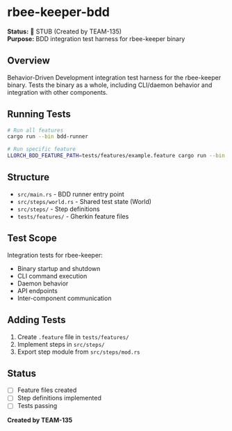 # rbee-keeper-bdd

**Status:** 🚧 STUB (Created by TEAM-135)  
**Purpose:** BDD integration test harness for rbee-keeper binary

## Overview

Behavior-Driven Development integration test harness for the rbee-keeper binary.
Tests the binary as a whole, including CLI/daemon behavior and integration with other components.

## Running Tests

```bash
# Run all features
cargo run --bin bdd-runner

# Run specific feature
LLORCH_BDD_FEATURE_PATH=tests/features/example.feature cargo run --bin bdd-runner
```

## Structure

- `src/main.rs` - BDD runner entry point
- `src/steps/world.rs` - Shared test state (World)
- `src/steps/` - Step definitions
- `tests/features/` - Gherkin feature files

## Test Scope

Integration tests for rbee-keeper:
- Binary startup and shutdown
- CLI command execution
- Daemon behavior
- API endpoints
- Inter-component communication

## Adding Tests

1. Create `.feature` file in `tests/features/`
2. Implement steps in `src/steps/`
3. Export step module from `src/steps/mod.rs`

## Status

- [ ] Feature files created
- [ ] Step definitions implemented
- [ ] Tests passing

**Created by TEAM-135**
